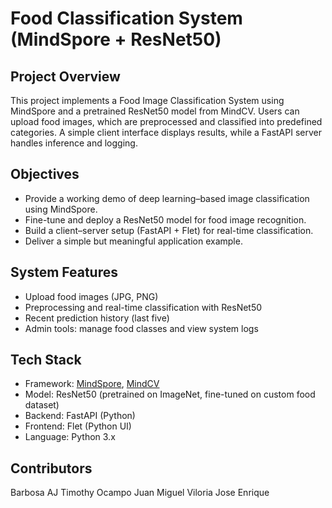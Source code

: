 # Food Classification System (MindSpore + ResNet50)

## Project Overview
This project implements a Food Image Classification System using MindSpore and a pretrained ResNet50 model from MindCV.
Users can upload food images, which are preprocessed and classified into predefined categories. A simple client interface
displays results, while a FastAPI server handles inference and logging.

## Objectives
- Provide a working demo of deep learning–based image classification using MindSpore.
- Fine-tune and deploy a ResNet50 model for food image recognition.
- Build a client–server setup (FastAPI + Flet) for real-time classification.
- Deliver a simple but meaningful application example.

## System Features
- Upload food images (JPG, PNG)
- Preprocessing and real-time classification with ResNet50
- Recent prediction history (last five)
- Admin tools: manage food classes and view system logs

## Tech Stack
- Framework: [MindSpore](https://www.mindspore.cn/en), [MindCV](https://github.com/mindspore-lab/mindcv)
- Model: ResNet50 (pretrained on ImageNet, fine-tuned on custom food dataset)
- Backend: FastAPI (Python)
- Frontend: Flet (Python UI)
- Language: Python 3.x

## Contributors
Barbosa AJ Timothy
Ocampo Juan Miguel
Viloria Jose Enrique
